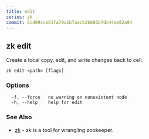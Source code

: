 ```yaml
---
title: edit
series: zk
commit: 6cd09cce61fa79a1b7aacb36886b7dc44ae82a94
---
```

## zk edit

Create a local copy, edit, and write changes back to cell.

```
zk edit <path> [flags]
```

### Options

```
  -f, --force   no warning on nonexistent node
  -h, --help    help for edit
```

### See Also

* [zk](../)	 - zk is a tool for wrangling zookeeper.

